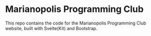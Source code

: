 # Marianopolis Programming Club

This repo contains the code for the Marianopolis Programming Club website, built with Svelte(Kit) and Bootstrap.
